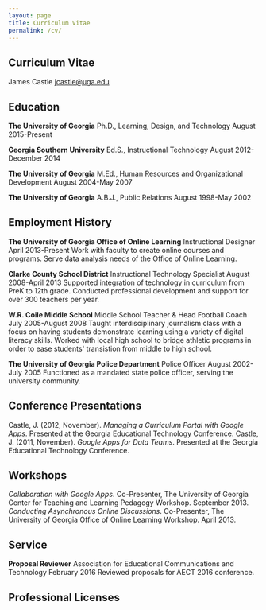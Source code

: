 ```yaml
---
layout: page
title: Curriculum Vitae
permalink: /cv/
---
```


## Curriculum Vitae

James Castle 
jcastle@uga.edu

## Education

**The University of Georgia**
Ph.D., Learning, Design, and Technology
August 2015-Present

**Georgia Southern University**
Ed.S., Instructional Technology
August 2012-December 2014

**The University of Georgia**
M.Ed., Human Resources and Organizational Development
August 2004-May 2007

**The University of Georgia**
A.B.J., Public Relations
August 1998-May 2002

## Employment History

**The University of Georgia Office of Online Learning**
Instructional Designer
April 2013-Present
Work with faculty to create online courses and programs. Serve data analysis needs of the Office of Online Learning.

**Clarke County School District**
Instructional Technology Specialist
August 2008-April 2013
Supported integration of technology in curriculum from PreK to 12th grade. Conducted professional development and support for over 300 teachers per year.

**W.R. Coile Middle School**
Middle School Teacher & Head Football Coach
July 2005-August 2008
Taught interdisciplinary journalism class with a focus on having students demonstrate learning using a variety of digital literacy skills. Worked with local high school to bridge athletic programs in order to ease students' transistion from middle to high school.

**The University of Georgia Police Department**
Police Officer
August 2002-July 2005
Functioned as a mandated state police officer, serving the university community.

## Conference Presentations

Castle, J. (2012, November). *Managing a Curriculum Portal with Google Apps*. Presented at the Georgia Educational Technology Conference.
Castle, J. (2011, November). *Google Apps for Data Teams*. Presented at the Georgia Educational Technology Conference.

## Workshops

*Collaboration with Google Apps*. Co-Presenter, The University of Georgia Center for Teaching and Learning Pedagogy Workshop. September 2013.
*Conducting Asynchronous Online Discussions*. Co-Presenter, The University of Georgia Office of Online Learning Workshop. April 2013.

## Service

**Proposal Reviewer**
Association for Educational Communications and Technology
February 2016
Reviewed proposals for AECT 2016 conference.

## Professional Licenses
